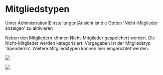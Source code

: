 # Mitgliedstypen

Unter Administration\|Einstellungen\|Ansicht ist die Option 'Nicht-Mitglieder anzeigen' zu aktivieren

Neben den Mitgliedern können Nicht-Mitglieder gespeichert werden. Die Nicht-Mitglieder werden kategorisiert. Vorgegeben ist der Mitgliedstyp 'Spender/in'. Weitere Mitgliedstypen können hier eingerichtet werden.

![](../../assets/mitgliedstypenuebersicht.png)

![](../../assets/mitgliedstyp.png)

